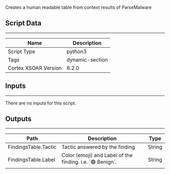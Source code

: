Creates a human readable table from context results of ParseMalware

## Script Data
---

| **Name** | **Description** |
| --- | --- |
| Script Type | python3 |
| Tags | dynamic-section |
| Cortex XSOAR Version | 6.2.0 |

## Inputs
---
There are no inputs for this script.

## Outputs
---

| **Path** | **Description** | **Type** |
| --- | --- | --- |
| FindingsTable.Tactic | Tactic answered by the finding | String |
| FindingsTable.Label | Color \(emoji\) and Label of the finding. i.e. \`🟢 Benign\`. | String |
